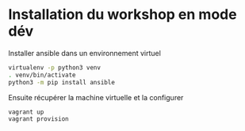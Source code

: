 # Installation du workshop en mode dév

Installer ansible dans un environnement virtuel

```sh
virtualenv -p python3 venv
. venv/bin/activate
python3 -m pip install ansible
```

Ensuite récupérer la machine virtuelle et la configurer
```
vagrant up
vagrant provision
```




